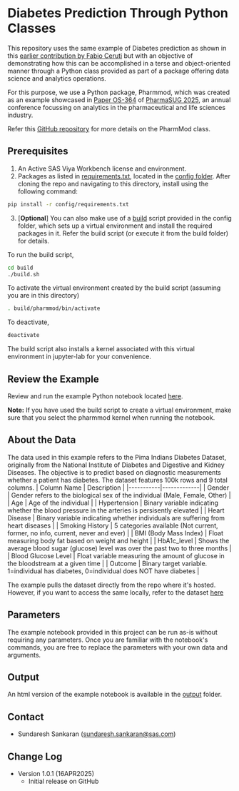# Diabetes Prediction Through Python Classes

This repository uses the same example of Diabetes prediction as shown in this [earlier contribution by Fabio Ceruti](../diabetes-prediction-through-synthetic-data/) but with an objective of demonstrating how this can be accomplished in a terse and object-oriented manner through a Python class provided as part of a package offering data science and analytics operations.

For this purpose, we use a Python package, Pharmmod, which was created as an example showcased in [Paper OS-364](https://pharmasug.org/conferences/pharmasug-2025-us/paper-presentations/#OS-364) of [PharmaSUG 2025](https://pharmasug.org/conferences/pharmasug-2025-us/), an annual conference focussing on analytics in the pharmaceutical and life sciences industry.

Refer this [GitHub repository](https://github.com/SundareshSankaran/pharmmodel_class) for more details on the PharmMod class.

## Prerequisites

1. An Active SAS Viya Workbench license and environment.
2. Packages as listed in [requirements.txt](./config/requirements.txt), located in the [config folder](./config/).  After cloning the repo and navigating to this directory, install using the following command:

```bash
pip install -r config/requirements.txt
```
3. [**Optional**] You can also make use of a [build](./config/build.sh) script provided in the config folder, which sets up a virtual environment and install the required packages in it.  Refer the build script (or execute it from the build folder) for details.  

To run the build script,
```bash
cd build
./build.sh
```

To activate the virtual environment created by the build script (assuming you are in this directory)

```bash
. build/pharmmod/bin/activate
```

To deactivate,

```bash
deactivate
```
The build script also installs a kernel associated with this virtual environment in jupyter-lab for your convenience.

## Review the Example

Review and run the example Python notebook located [here](./python/Diabetes_Prediction_Extensible_Classes.ipynb). 

**Note:** If you have used the build script to create a virtual environment, make sure that you select the pharmmod kernel when running the notebook.



## About the Data
The data used in this example refers to the Pima Indians Diabetes Dataset, originally from the National Institute of Diabetes and Digestive and Kidney Diseases. The objective is to predict based on diagnostic measurements whether a patient has diabetes. The dataset features 100k rows and 9 total columns.
| Column Name | Description | 
|-----------|-------------|
| Gender | Gender refers to the biological sex of the individual (Male, Female, Other) |
| Age | Age of the individual |
| Hypertension | Binary variable indicating whether the blood pressure in the arteries is persisently elevated |
| Heart Disease | Binary variable indicating whether individuals are suffering from heart diseases |
| Smoking History | 5 categories available (Not current, former, no info, current, never and ever) |
| BMI (Body Mass Index) | Float measuring body fat based on weight and height |
| HbA1c_level |  Shows the average blood sugar (glucose) level was over the past two to three months |
| Blood Glucose Level | Float variable measuring the amount of glucose in the bloodstream at a given time |
| Outcome | Binary target variable. 1=individual has diabetes, 0=individual does NOT have diabetes |

The example pulls the dataset directly from the repo where it's hosted.  However, if you want to access the same locally, refer to the dataset [here](../diabetes-prediction-through-synthetic-data/data/)

## Parameters 
The example notebook provided in this project can be run as-is without requiring any parameters.  Once you are familiar with the notebook's commands, you are free to replace the parameters with your own data and arguments.


## Output
An html version of the example notebook is available in the [output](./output/) folder.

## Contact
  - Sundaresh Sankaran (sundaresh.sankaran@sas.com)

## Change Log

- Version 1.0.1 (16APR2025)
  - Initial release on GitHub
 
    
